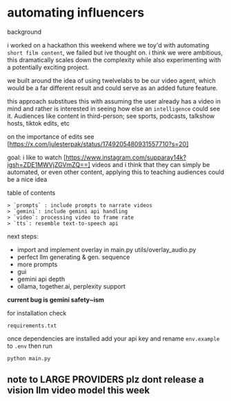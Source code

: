 # automating influencers

background

i worked on a hackathon this weekend where we toy'd with automating `short film content`, we failed but ive thought on. i think we were ambitious, this dramatically scales down the complexity while also experimenting with a potentially exciting project.

we built around the idea of using twelvelabs to be our video agent, which would be a far different result and could serve as an added future feature.

this approach substitues this with assuming the user already has a video in mind and rather is interested in seeing how else an `intelligence` could see it. Audiences like content in third-person; see sports, podcasts, talkshow hosts, tiktok edits, etc

on the importance of edits see
[https://x.com/julesterpak/status/1749205480931557710?s=20]
    
goal: i like to watch [https://www.instagram.com/supparay14k?igsh=ZDE1MWVjZGVmZQ==] videos and i think that they can simply be automated, or even other content, applying this to teaching audiences could be a nice idea 

table of contents

    > `prompts` : include prompts to narrate videos
    > `gemini`: include gemini api handling
    > `video`: processing video to frame rate
    > `tts`: resemble text-to-speech api

next steps: 
- import and implement overlay in main.py utils/overlay_audio.py
- perfect llm generating & gen. sequence
- more prompts
- gui
- gemini api depth
- ollama, together.ai, perplexity support

**current bug is gemini safety~ism**

for installation check
``` 
requirements.txt
```

once dependencies are installed 
add your api key and rename `env.example` to `.env`
then run
```
python main.py
```
## note to LARGE PROVIDERS plz dont release a vision llm video model this week
